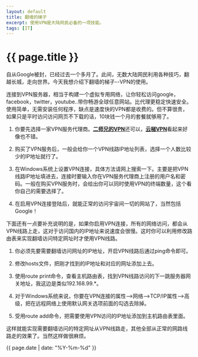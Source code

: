 ```yaml
---
layout: default
title: 翻墙的梯子
excerpt: 使用VPN是大陆网民必备的一项技能。
tags: [IT]
---
```

{{ page.title }}
================

自从Google被封，已经过去一个多月了。此间，无数大陆网民利用各种技巧，翻越长城，走向世界。今天我想介绍下翻墙的梯子--VPN的使用。

连接到VPN服务器，相当于构建一个虚拟专用网络，让你轻松访问google，facebook，twitter，youtube..带你畅游全球任意网站。比代理更稳定快速安全。使用简单，无需安装任何程序，缺点是速度快的VPN都是收费的。但不算很贵，如果只是平时访问访问网页不下载的话，10块钱一个月的套餐就够用了。

1. 你要先选择一家VPN服务代理商。[**二师兄的VPN**](http://108.171.215.126/home.action?ic=D20A5B8C92)还可以，[**云梯VPN**](https://www.ytvpn.com/)看起来好像也不错。

2. 购买了VPN服务后，一般会给你一个VPN线路IP地址列表，选择一个人数比较少的IP地址就行了。

3. 在Windows系统上设置VPN连接，具体方法请网上搜索一下。主要是把VPN线路IP地址填进去，连接时要输入你在VPN服务代理商上注册的用户名和密码。一般在购买VPN服务时，会给出你可以同时使用VPN的终端数量，这个看你自己的需要选择了。

4. 在启用VPN连接登陆后，就能正常的访问宇宙间一切的网站了，当然包括Google！

下面还有一点要补充说明的是，如果你启用VPN连接，所有的网络访问，都会从VPN线路上走，这对于访问国内的IP地址来说速度会很慢。这时你可以利用修改路由表来实现翻墙访问特定网址时才使用VPN线路。

1. 你必须先要需要翻墙访问网址的IP地址，开启VPN线路后通过ping命令即可。

2. 修改hosts文件，把刚才找到的IP地址和对应的网址添加上去。

3. 使用route print命令，查看主机路由表，找到VPN线路访问的下一跳服务器网关地址，我这边是类似192.168.99.*。

4. 对于Windows系统来说，你要在VPN连接的属性-->网络-->TCP/IP属性-->高级，把在远程网络上使用默认网关选项前面的勾选去除掉。

5. 受用route add命令，把需要使用VPN访问的IP地址添加到主机路由表里面。

这样就能实现需要翻墙访问的特定网址从VPN线路走，其他全部从正常的网路线路走的效果了。当然这样做很麻烦。

{{ page.date | date: "%Y-%m-%d" }}
